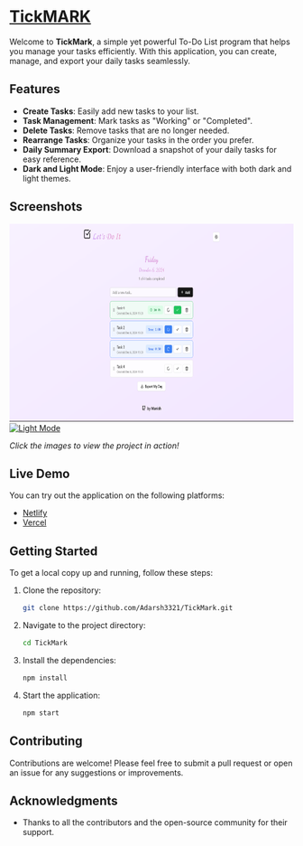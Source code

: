 # [TickMARK](https://tickmark.netlify.app/)

Welcome to **TickMark**, a simple yet powerful To-Do List program that helps you manage your tasks efficiently. With this application, you can create, manage, and export your daily tasks seamlessly.

## Features

- **Create Tasks**: Easily add new tasks to your list.
- **Task Management**: Mark tasks as "Working" or "Completed".
- **Delete Tasks**: Remove tasks that are no longer needed.
- **Rearrange Tasks**: Organize your tasks in the order you prefer.
- **Daily Summary Export**: Download a snapshot of your daily tasks for easy reference.
- **Dark and Light Mode**: Enjoy a user-friendly interface with both dark and light themes.

## Screenshots

<a href="https://tick-mark.vercel.app/">
    <img src="Light_UI.png" alt="Light Mode" height="350">
</a>

<a href="https://tick-mark.vercel.app/">
    <img src="Dark_UI.png" alt="Light Mode" height="350">
</a>


*Click the images to view the project in action!*

## Live Demo

You can try out the application on the following platforms:

- [Netlify](https://tickmark.netlify.app/)
- [Vercel](https://tick-mark.vercel.app/)

## Getting Started

To get a local copy up and running, follow these steps:

1. Clone the repository:
   ```bash
   git clone https://github.com/Adarsh3321/TickMark.git
   ```
2. Navigate to the project directory:
   ```bash
   cd TickMark
   ```
3. Install the dependencies:
   ```bash
   npm install
   ```
4. Start the application:
   ```bash
   npm start
   ```

## Contributing

Contributions are welcome! Please feel free to submit a pull request or open an issue for any suggestions or improvements.

## Acknowledgments

- Thanks to all the contributors and the open-source community for their support.
```


